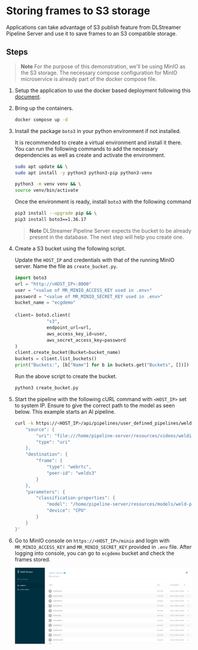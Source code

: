 # Storing frames to S3 storage

Applications can take advantage of S3 publish feature from DLStreamer Pipeline Server and use it to save frames to an S3 compatible storage.

## Steps

> **Note** For the purpose of this demonstration, we'll be using MinIO as the S3 storage. The necessary compose configuration for MinIO microservice is already part of the docker compose file.

1. Setup the application to use the docker based deployment following this [document](./get-started.md#setup-the-application).

2. Bring up the containers.
    ```sh
    docker compose up -d
    ```

3. Install the package `boto3` in your python environment if not installed.
    
    It is recommended to create a virtual environment and install it there. You can run the following commands to add the necessary dependencies as well as create and activate the environment.
        
    ```sh
    sudo apt update && \
    sudo apt install -y python3 python3-pip python3-venv
    ```
    ```sh 
    python3 -m venv venv && \
    source venv/bin/activate
    ```

    Once the environment is ready, install `boto3` with the following command
    ```sh
    pip3 install --upgrade pip && \
    pip3 install boto3==1.36.17
    ```
    > **Note** DLStreamer Pipeline Server expects the bucket to be already present in the database. The next step will help you create one.

4. Create a S3 bucket using the following script. 

    Update the `HOST_IP` and credentials with that of the running MinIO server. Name the file as `create_bucket.py`.

   ```python
   import boto3
   url = "http://<HOST_IP>:8000"
   user = "<value of MR_MINIO_ACCESS_KEY used in .env>"
   password = "<value of MR_MINIO_SECRET_KEY used in .env>"
   bucket_name = "ecgdemo"

   client= boto3.client(
               "s3",
               endpoint_url=url,
               aws_access_key_id=user,
               aws_secret_access_key=password
   )
   client.create_bucket(Bucket=bucket_name)
   buckets = client.list_buckets()
   print("Buckets:", [b["Name"] for b in buckets.get("Buckets", [])])
   ```

   Run the above script to create the bucket.
   ```sh
   python3 create_bucket.py
   ```

5. Start the pipeline with the following cURL command  with `<HOST_IP>` set to system IP. Ensure to give the correct path to the model as seen below. This example starts an AI pipeline.

    ```sh
    curl -k https://<HOST_IP>/api/pipelines/user_defined_pipelines/weld_porosity_classification_s3write -X POST -H 'Content-Type: application/json' -d '{
        "source": {
            "uri": "file:///home/pipeline-server/resources/videos/welding.avi",
            "type": "uri"
        },
        "destination": {
            "frame": {
                "type": "webrtc",
                "peer-id": "welds3"
            }
        },
        "parameters": {
            "classification-properties": {
                "model": "/home/pipeline-server/resources/models/weld-porosity/deployment/Classification/model/model.xml",
                "device": "CPU"
            }
        }
    }'
    ```

6. Go to MinIO console on `https://<HOST_IP>/minio` and login with `MR_MINIO_ACCESS_KEY` and `MR_MINIO_SECRET_KEY` provided in `.env` file. After logging into console, you can go to `ecgdemo` bucket and check the frames stored.

   ![S3 minio image storage](./images/s3-minio-storage.png)
